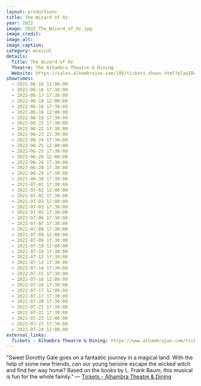 ```yaml
---
layout: productions
title: The Wizard of Oz
year: 2022
image: 2022_The_Wizard_of_Oz.jpg
image_credit: 
image_alt:
image_caption:
category: musical
details:
  Title: The Wizard of Oz
  Theatre: The Alhambra Theatre & Dining
  Website: https://sales.alhambrajax.com/100/tickets.shows.html?playID=393
showtimes: 
  - 2022-06-16 12:00:00
  - 2022-06-16 17:30:00
  - 2022-06-17 17:30:00
  - 2022-06-18 12:00:00
  - 2022-06-18 17:30:00
  - 2022-06-19 12:00:00
  - 2022-06-19 17:30:00
  - 2022-06-21 17:30:00
  - 2022-06-22 17:30:00
  - 2022-06-23 17:30:00
  - 2022-06-24 17:30:00
  - 2022-06-25 12:00:00
  - 2022-06-25 17:30:00
  - 2022-06-26 12:00:00
  - 2022-06-26 17:30:00
  - 2022-06-28 17:30:00
  - 2022-06-29 17:30:00
  - 2022-06-30 17:30:00
  - 2022-07-01 17:30:00
  - 2022-07-02 12:00:00
  - 2022-07-02 17:30:00
  - 2022-07-03 12:00:00
  - 2022-07-03 17:30:00
  - 2022-07-05 17:30:00
  - 2022-07-06 17:30:00
  - 2022-07-07 17:30:00
  - 2022-07-08 17:30:00
  - 2022-07-09 12:00:00
  - 2022-07-09 17:30:00
  - 2022-07-10 12:00:00
  - 2022-07-10 17:30:00
  - 2022-07-12 17:30:00
  - 2022-07-13 17:30:00
  - 2022-07-14 17:30:00
  - 2022-07-15 17:30:00
  - 2022-07-16 12:00:00
  - 2022-07-16 17:30:00
  - 2022-07-17 12:00:00
  - 2022-07-17 17:30:00
  - 2022-07-20 17:30:00
  - 2022-07-21 17:30:00
  - 2022-07-22 17:30:00
  - 2022-07-23 12:00:00
  - 2022-07-23 17:30:00
  - 2022-07-24 12:00:00
external_links:
  Tickets - Alhambra Theatre & Dining: https://www.alhambrajax.com/tickets/
---
```

"Sweet Dorothy Gale goes on a fantastic journey in a magical land. With the help of some new friends, can our young heroine escape the wicked witch and find her way home? Based on the books by L. Frank Baum, this musical is fun for the whole family." — [Tickets - Alhambra Theatre & Dining](https://www.alhambrajax.com/tickets/)